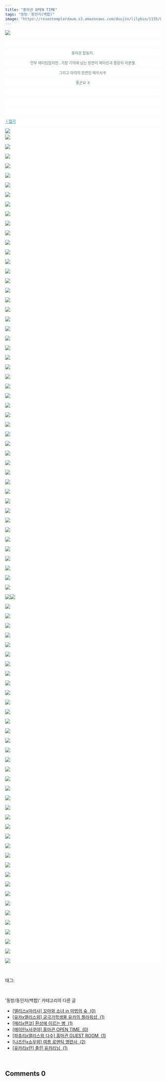 ```yaml
---
title: "홍마관 OPEN TIME"
tags: "동방／동인지(백합)"
image: "https://rosentemplerdaum.s3.amazonaws.com/doujin/lilybin/1155/001.jpg"
---
```

<div class="article">
<div class="area_view">
<p style="text-align: justify; background: white"><img src="{{ site.imgserver10 }}/lilybin/1155/001.jpg"/><span style="color:#557a74; font-family:돋움; font-size:9pt"> 
</span></p><p style="text-align: justify; background: white"> 
 </p><p style="text-align: center; background: white"><span style="color:#557a74; font-family:돋움; font-size:9pt">홍마관 합동지 .
</span></p><p style="text-align: center; background: white"><span style="color:#557a74; font-family:돋움; font-size:9pt">전부 재미있었지만.. 가장 기억에 남는 장면이 메이린과 플랑의 라푼젤.
</span></p><p style="text-align: center; background: white"><span style="color:#557a74; font-family:돋움; font-size:9pt">그리고 마지막 장면인 메이사쿠.
</span></p><p style="text-align: center; background: white"><span style="color:#557a74; font-family:돋움; font-size:9pt">좋군요 ㅎ
</span></p><p style="text-align: center; background: white"> 
 </p><p style="text-align: justify; background: white"> 
 </p><p style="text-align: justify; background: white"> 
 </p><p style="text-align: justify; background: white"><a href="http://blog.naver.com/PostView.nhn?blogId=cjb0236&amp;logNo=150140356010&amp;parentCategoryNo=&amp;categoryNo=41&amp;viewDate=&amp;isShowPopularPosts=false&amp;from=postView"><span style="color:#0482d6; font-family:돋움; font-size:9pt; text-decoration:underline">└ 접기</span></a><span style="color:#557a74; font-family:돋움; font-size:9pt">
</span></p><p style="text-align: justify; background: white"><img src="{{ site.imgserver10 }}/lilybin/1155/002.jpg"/><span style="color:#557a74; font-family:돋움; font-size:9pt"><br/><img src="{{ site.imgserver10 }}/lilybin/1155/003.jpg"/><br/><br/><img src="{{ site.imgserver10 }}/lilybin/1155/004.jpg"/><br/><br/><img src="{{ site.imgserver10 }}/lilybin/1155/005.jpg"/><br/><br/><img src="{{ site.imgserver10 }}/lilybin/1155/006.jpg"/><br/><br/><img src="{{ site.imgserver10 }}/lilybin/1155/007.jpg"/><br/><br/><img src="{{ site.imgserver10 }}/lilybin/1155/008.jpg"/><br/><br/><img src="{{ site.imgserver10 }}/lilybin/1155/009.jpg"/><br/><br/><img src="{{ site.imgserver10 }}/lilybin/1155/010.jpg"/><br/><br/><img src="{{ site.imgserver10 }}/lilybin/1155/011.jpg"/><br/><br/><img src="{{ site.imgserver10 }}/lilybin/1155/012.jpg"/><br/><br/><img src="{{ site.imgserver10 }}/lilybin/1155/013.jpg"/><br/><br/><img src="{{ site.imgserver10 }}/lilybin/1155/014.jpg"/><br/><br/><img src="{{ site.imgserver10 }}/lilybin/1155/015.jpg"/><br/><br/><img src="{{ site.imgserver10 }}/lilybin/1155/016.jpg"/><br/><br/><img src="{{ site.imgserver10 }}/lilybin/1155/017.jpg"/><br/><br/><img src="{{ site.imgserver10 }}/lilybin/1155/018.jpg"/><br/><br/><img src="{{ site.imgserver10 }}/lilybin/1155/019.jpg"/><br/><br/><img src="{{ site.imgserver10 }}/lilybin/1155/020.jpg"/><br/><br/><img src="{{ site.imgserver10 }}/lilybin/1155/021.jpg"/><br/><br/><img src="{{ site.imgserver10 }}/lilybin/1155/022.jpg"/><br/><br/><img src="{{ site.imgserver10 }}/lilybin/1155/023.jpg"/><br/><br/><img src="{{ site.imgserver10 }}/lilybin/1155/024.jpg"/><br/><br/><img src="{{ site.imgserver10 }}/lilybin/1155/025.jpg"/><br/><br/><img src="{{ site.imgserver10 }}/lilybin/1155/026.jpg"/><br/><br/><img src="{{ site.imgserver10 }}/lilybin/1155/027.jpg"/><br/><br/><img src="{{ site.imgserver10 }}/lilybin/1155/028.jpg"/><br/><br/><img src="{{ site.imgserver10 }}/lilybin/1155/029.jpg"/><br/><br/><img src="{{ site.imgserver10 }}/lilybin/1155/030.jpg"/><br/><br/><img src="{{ site.imgserver10 }}/lilybin/1155/031.jpg"/><br/><br/><img src="{{ site.imgserver10 }}/lilybin/1155/032.jpg"/><br/><br/><img src="{{ site.imgserver10 }}/lilybin/1155/033.jpg"/><br/><br/><img src="{{ site.imgserver10 }}/lilybin/1155/034.jpg"/><br/><br/><img src="{{ site.imgserver10 }}/lilybin/1155/035.jpg"/><br/><br/><img src="{{ site.imgserver10 }}/lilybin/1155/036.jpg"/><br/><br/><img src="{{ site.imgserver10 }}/lilybin/1155/037.jpg"/><br/><br/><img src="{{ site.imgserver10 }}/lilybin/1155/038.jpg"/><br/><br/><img src="{{ site.imgserver10 }}/lilybin/1155/039.jpg"/><br/><br/><img src="{{ site.imgserver10 }}/lilybin/1155/040.jpg"/><br/><br/><img src="{{ site.imgserver10 }}/lilybin/1155/041.jpg"/><br/><br/><img src="{{ site.imgserver10 }}/lilybin/1155/042.jpg"/><br/><br/><img src="{{ site.imgserver10 }}/lilybin/1155/043.jpg"/><br/><br/><img src="{{ site.imgserver10 }}/lilybin/1155/044.jpg"/><br/><br/><img src="{{ site.imgserver10 }}/lilybin/1155/045.jpg"/><br/><br/><img src="{{ site.imgserver10 }}/lilybin/1155/046.jpg"/><br/><br/><img src="{{ site.imgserver10 }}/lilybin/1155/047.jpg"/><br/><br/><img src="{{ site.imgserver10 }}/lilybin/1155/048.jpg"/><br/><br/><img src="{{ site.imgserver10 }}/lilybin/1155/049.jpg"/><br/><br/><img src="{{ site.imgserver10 }}/lilybin/1155/050.jpg"/><br/><br/><img src="{{ site.imgserver10 }}/lilybin/1155/051.jpg"/><img src="{{ site.imgserver10 }}/lilybin/1155/052.jpg"/><br/><br/><img src="{{ site.imgserver10 }}/lilybin/1155/053.jpg"/><br/><br/><img src="{{ site.imgserver10 }}/lilybin/1155/054.jpg"/><br/><br/><img src="{{ site.imgserver10 }}/lilybin/1155/055.jpg"/><br/><br/><img src="{{ site.imgserver10 }}/lilybin/1155/056.jpg"/><br/><br/><img src="{{ site.imgserver10 }}/lilybin/1155/057.jpg"/><br/><br/><img src="{{ site.imgserver10 }}/lilybin/1155/058.jpg"/><br/><br/><img src="{{ site.imgserver10 }}/lilybin/1155/059.jpg"/><br/><br/><img src="{{ site.imgserver10 }}/lilybin/1155/060.jpg"/><br/><br/><img src="{{ site.imgserver10 }}/lilybin/1155/061.jpg"/><br/><br/><img src="{{ site.imgserver10 }}/lilybin/1155/062.jpg"/><br/><br/><img src="{{ site.imgserver10 }}/lilybin/1155/063.jpg"/><br/><br/><img src="{{ site.imgserver10 }}/lilybin/1155/064.jpg"/><br/><br/><img src="{{ site.imgserver10 }}/lilybin/1155/065.jpg"/><br/><br/><img src="{{ site.imgserver10 }}/lilybin/1155/066.jpg"/><br/><br/><img src="{{ site.imgserver10 }}/lilybin/1155/067.jpg"/><br/><br/><img src="{{ site.imgserver10 }}/lilybin/1155/068.jpg"/><br/><br/><img src="{{ site.imgserver10 }}/lilybin/1155/069.jpg"/><br/><br/><img src="{{ site.imgserver10 }}/lilybin/1155/070.jpg"/><br/><br/><img src="{{ site.imgserver10 }}/lilybin/1155/071.jpg"/><br/><br/><img src="{{ site.imgserver10 }}/lilybin/1155/072.jpg"/><br/><br/><img src="{{ site.imgserver10 }}/lilybin/1155/073.jpg"/><br/><br/><img src="{{ site.imgserver10 }}/lilybin/1155/074.jpg"/><br/><br/><img src="{{ site.imgserver10 }}/lilybin/1155/075.jpg"/><br/><br/><img src="{{ site.imgserver10 }}/lilybin/1155/076.jpg"/><br/><br/><img src="{{ site.imgserver10 }}/lilybin/1155/077.jpg"/><br/><br/><img src="{{ site.imgserver10 }}/lilybin/1155/078.jpg"/><br/><br/><img src="{{ site.imgserver10 }}/lilybin/1155/079.jpg"/><br/><br/><img src="{{ site.imgserver10 }}/lilybin/1155/080.jpg"/><br/><br/><img src="{{ site.imgserver10 }}/lilybin/1155/081.jpg"/><br/><br/><img src="{{ site.imgserver10 }}/lilybin/1155/082.jpg"/><br/><br/><img src="{{ site.imgserver10 }}/lilybin/1155/083.jpg"/><br/><br/><img src="{{ site.imgserver10 }}/lilybin/1155/084.jpg"/><br/><br/><img src="{{ site.imgserver10 }}/lilybin/1155/085.jpg"/><br/><br/><img src="{{ site.imgserver10 }}/lilybin/1155/086.jpg"/><br/><br/><img src="{{ site.imgserver10 }}/lilybin/1155/087.jpg"/><br/><br/><img src="{{ site.imgserver10 }}/lilybin/1155/088.jpg"/><br/><br/><img src="{{ site.imgserver10 }}/lilybin/1155/089.jpg"/><br/><br/><img src="{{ site.imgserver10 }}/lilybin/1155/090.jpg"/>
</span></p>
</div></div><br/>
<div class="tagTrail">
<p>태그: </p>
<ul>
</ul>
</div><br/>
<div class="another">
<p>'동방/동인지(백합)' 카테고리의 다른 글</p>
<ul>
<li><a href="/lilybin_1158">
[앨리스x마리사] 꼬마와 소녀 in 마법의 숲  (0)
</a></li>
<li><a href="/lilybin_1157">
[유카x앨리스외] 궁극가학생물 유카의 플라워샵  (1)
</a></li>
<li><a href="/lilybin_1156">
[메리x렌코] 환상에 이르는 병  (1)
</a></li>
<li><a href="/lilybin_1155">
[메이린x사쿠야] 홍마관 OPEN TIME  (0)
</a></li>
<li><a href="/lilybin_1154">
[파츄리x앨리스외 다수] 홍마관 GUEST ROOM  (1)
</a></li>
<li><a href="/lilybin_1153">
[나즈린x쇼우외] 여름 로맨틱 명련사  (2)
</a></li>
<li><a href="/lilybin_1152">
[유카리x란] 졸린 유카리님  (1)
</a></li>
</ul>
</div><br/>
<div class="comment">
<h2 class="bold">Comments <span id="commentCount1155">0</span></h2>
<div style="clear:both;">
<div id="entry1155Comment" style="display:block">
</div>
</div>
</div><br/>
<br/>
<p id="refer"></p>
<br/>

